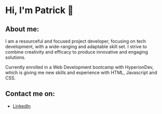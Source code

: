 # Hi, I'm Patrick 👋

## About me:

I am a resourceful and focused project developer, focusing on tech development, with a wide-ranging and adaptable skill set. I strive to combine creativity and efficacy to produce innovative and engaging solutions. 

Currently enrolled in a Web Development bootcamp with HyperionDev, which is giving me new skills and experience with HTML, Javascript and CSS.

## Contact me on:

- [LinkedIn](https://www.linkedin.com/in/patrick-reilly-smith/)
